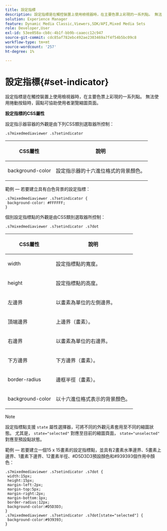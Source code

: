 ```yaml
---
title: 設定指標
description: 設定指標是在觸控裝置上使用檢視器時，在主要色票上彩現的一系列點。 無法使用捲動按鈕時，圓點可協助使用者瀏覽縮圖頁面。
solution: Experience Manager
feature: Dynamic Media Classic,Viewers,SDK/API,Mixed Media Sets
role: Developer,User
exl-id: 53ee058a-cb8c-4b1f-bb9b-caaecc12c947
source-git-commit: cdc85af782ebc492ae2303469a7f4f54b5bc09c8
workflow-type: tm+mt
source-wordcount: '257'
ht-degree: 1%

---
```


# 設定指標{#set-indicator}

設定指標是在觸控裝置上使用檢視器時，在主要色票上彩現的一系列點。 無法使用捲動按鈕時，圓點可協助使用者瀏覽縮圖頁面。

<!--<a id="section_061E550C1C1D4DB2BD663A898895B38C"></a>-->

**設定指標的CSS屬性**

設定指示器容器的外觀是由下列CSS類別選取器所控制：

```
.s7mixedmediaviewer .s7setindicator
```

<table id="table_94EE3F5BBE4547C0B4943471CEE7EDE4"> 
 <thead> 
  <tr> 
   <th colname="col1" class="entry"> <p> CSS屬性 </p> </th> 
   <th colname="col2" class="entry"> <p>說明 </p> </th> 
  </tr> 
 </thead>
 <tbody> 
  <tr> 
   <td colname="col1"> <p> <span class="codeph"> background-color </span> </p> </td> 
   <td colname="col2"> <p>設定指示器的十六進位格式的背景顏色。 </p> </td> 
  </tr> 
 </tbody> 
</table>

範例 — 若要建立具有白色背景的設定指標：

```
.s7mixedmediaviewer .s7setindicator { 
 background-color: #FFFFFF; 
}
```

個別設定指標點的外觀是由CSS類別選取器所控制：

`.s7mixedmediaviewer .s7setindicator .s7dot`

<table id="table_09B6E232FB94417392D101A7A653BE54"> 
 <thead> 
  <tr> 
   <th colname="col1" class="entry"> <p> CSS屬性 </p> </th> 
   <th colname="col2" class="entry"> <p>說明 </p> </th> 
  </tr> 
 </thead>
 <tbody> 
  <tr> 
   <td colname="col1"> <p> <span class="codeph"> width </span> </p> </td> 
   <td colname="col2"> <p>設定指標點的寬度。 </p> </td> 
  </tr> 
  <tr> 
   <td colname="col1"> <p> <span class="codeph"> height </span> </p> </td> 
   <td colname="col2"> <p>設定指標點的高度。 </p> </td> 
  </tr> 
  <tr> 
   <td colname="col1"> <p> <span class="codeph"> 左邊界 </span> </p> </td> 
   <td colname="col2"> <p>以畫素為單位的左側邊界。 </p> </td> 
  </tr> 
  <tr> 
   <td colname="col1"> <p> <span class="codeph"> 頂端邊界 </span> </p> </td> 
   <td colname="col2"> <p>上邊界（畫素）。 </p> </td> 
  </tr> 
  <tr> 
   <td colname="col1"> <p> <span class="codeph"> 右邊界 </span> </p> </td> 
   <td colname="col2"> <p>以畫素為單位的右邊界。 </p> </td> 
  </tr> 
  <tr> 
   <td colname="col1"> <p> <span class="codeph"> 下方邊界 </span> </p> </td> 
   <td colname="col2"> <p>下方邊界（畫素）。 </p> </td> 
  </tr> 
  <tr> 
   <td colname="col1"> <p> <span class="codeph"> border-radius </span> </p> </td> 
   <td colname="col2"> <p>邊框半徑（畫素）。 </p> </td> 
  </tr> 
  <tr> 
   <td colname="col1"> <p> <span class="codeph"> background-color </span> </p> </td> 
   <td colname="col2"> <p>以十六進位格式表示的背景顏色。 </p> </td> 
  </tr> 
 </tbody> 
</table>

>[!NOTE]
>
>設定指標點支援 `state` 屬性選擇器，可將不同的外觀元素套用至不同的縮圖狀態。 尤其是， `state="selected"` 對應至目前的縮圖頁面， `state="unselected"` 對應至預設點狀態。

範例 — 若要建立一個15 x 15畫素的設定指標點，並具有2畫素水準邊界、5畫素上邊界、1畫素下邊界、12畫素半徑、#D5D3D3預設顏色和#939393個作用中顏色：

```
.s7mixedmediaviewer .s7setindicator .s7dot { 
 width:15px; 
 height:15px; 
 margin-left:2px; 
 margin-top:5px; 
 margin-right:2px; 
 margin-bottom:1px; 
 border-radius:12px; 
 background-color:#D5D3D3;  
} 
.s7mixedmediaviewer .s7setindicator .s7dot[state="selected"] { 
 background-color:#939393;  
}
```

